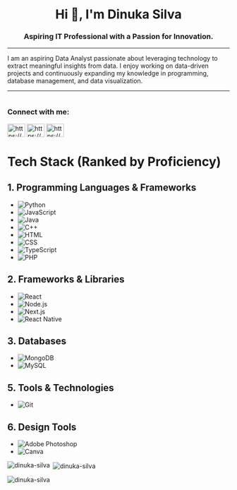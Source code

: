 <h1 align="center">Hi 👋, I'm Dinuka Silva</h1>
<h3 align="center">Aspiring IT Professional with a Passion for Innovation.</h3>
<hr>
I am an aspiring Data Analyst passionate about leveraging technology to extract meaningful insights from data. I enjoy working on data-driven projects and continuously expanding my knowledge in programming, database management, and data visualization.
<hr>
<p align="left"> <a href="https://twitter.com/" target="blank"><img src="https://img.shields.io/twitter/follow/?logo=twitter&style=for-the-badge" alt="" /></a> </p>

<h3 align="left">Connect with me:</h3>
<p align="left">
<a href="https://fb.com/https://www.facebook.com/dinukaavindra" target="blank"><img align="center" src="https://raw.githubusercontent.com/rahuldkjain/github-profile-readme-generator/master/src/images/icons/Social/facebook.svg" alt="https://www.facebook.com/dinukaavindra" height="30" width="40" /></a>
  <a href="https://linkedin.com/in/https://www.linkedin.com/in/dinuka-silva-8748b5362/" target="blank"><img align="center" src="https://raw.githubusercontent.com/rahuldkjain/github-profile-readme-generator/master/src/images/icons/Social/linked-in-alt.svg" alt="https://www.linkedin.com/in/dinuka-silva-8748b5362/" height="30" width="40" /></a>
<a href="https://instagram.com/https://www.instagram.com/dinuka_10_" target="blank"><img align="center" src="https://raw.githubusercontent.com/rahuldkjain/github-profile-readme-generator/master/src/images/icons/Social/instagram.svg" alt="https://www.instagram.com/dinuka_10_" height="30" width="40" /></a>
</p>

# Tech Stack (Ranked by Proficiency)

## 1. Programming Languages & Frameworks
- ![Python](https://img.shields.io/badge/Python-3776AB?style=for-the-badge&logo=python&logoColor=white)
- ![JavaScript](https://img.shields.io/badge/JavaScript-F7DF1E?style=for-the-badge&logo=javascript&logoColor=black)
- ![Java](https://img.shields.io/badge/Java-ED8B00?style=for-the-badge&logo=java&logoColor=white)
- ![C++](https://img.shields.io/badge/C++-00599C?style=for-the-badge&logo=c%2B%2B&logoColor=white)
- ![HTML](https://img.shields.io/badge/HTML5-E34F26?style=for-the-badge&logo=html5&logoColor=white)
- ![CSS](https://img.shields.io/badge/CSS3-1572B6?style=for-the-badge&logo=css3&logoColor=white)
- ![TypeScript](https://img.shields.io/badge/TypeScript-007ACC?style=for-the-badge&logo=typescript&logoColor=white)
- ![PHP](https://img.shields.io/badge/PHP-777BB4?style=for-the-badge&logo=php&logoColor=white)

## 2. Frameworks & Libraries
- ![React](https://img.shields.io/badge/React-20232A?style=for-the-badge&logo=react&logoColor=61DAFB)
- ![Node.js](https://img.shields.io/badge/Node.js-339933?style=for-the-badge&logo=nodedotjs&logoColor=white)
- ![Next.js](https://img.shields.io/badge/Next.js-000000?style=for-the-badge&logo=nextdotjs&logoColor=white)
- ![React Native](https://img.shields.io/badge/React_Native-20232A?style=for-the-badge&logo=react&logoColor=61DAFB)

## 3. Databases
- ![MongoDB](https://img.shields.io/badge/MongoDB-47A248?style=for-the-badge&logo=mongodb&logoColor=white)
- ![MySQL](https://img.shields.io/badge/MySQL-4479A1?style=for-the-badge&logo=mysql&logoColor=white)

## 5. Tools & Technologies
- ![Git](https://img.shields.io/badge/Git-F05032?style=for-the-badge&logo=git&logoColor=white)

## 6. Design Tools
- ![Adobe Photoshop](https://img.shields.io/badge/Adobe%20Photoshop-31A8FF?style=for-the-badge&logo=adobephotoshop&logoColor=white)
- ![Canva](https://img.shields.io/badge/Canva-00C4CC?style=for-the-badge&logo=canva&logoColor=white)

<p><img align="left" src="https://github-readme-stats.vercel.app/api/top-langs?username=dinuka-silva&show_icons=true&theme=dark&locale=en&layout=compact" alt="dinuka-silva" /></p>

<p>&nbsp;<img align="center" src="https://github-readme-stats.vercel.app/api?username=dinuka-silva&show_icons=true&locale=en" alt="dinuka-silva" /></p>

<p><img align="center" src="https://github-readme-streak-stats.herokuapp.com/?user=dinuka-silva&theme=dark" alt="dinuka-silva" /></p>
